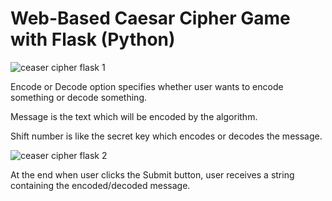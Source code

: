 # Web-Based Caesar Cipher Game with Flask (Python)

![ceaser cipher flask 1](https://github.com/Abdulkaif/Web-Based-Caesar-Cipher-Game-with-Flask-Python-/assets/106536144/5a74d43d-4d9e-4b49-947c-6acbf73cc30b)

Encode or Decode option specifies whether user wants to encode something or decode something.

Message is the text which will be encoded by the algorithm.

Shift number is like the secret key which encodes or decodes the message.

![ceaser cipher flask 2](https://github.com/Abdulkaif/Web-Based-Caesar-Cipher-Game-with-Flask-Python-/assets/106536144/93b98b5a-4604-4b8a-89e0-6b9c8c28784c)


At the end when user clicks the Submit button, user receives a string containing the encoded/decoded message.



